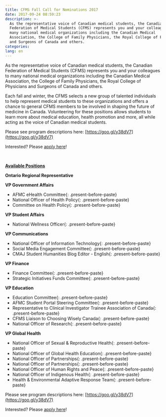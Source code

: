 ```yaml
---
title: CFMS Fall Call for Nominations 2017
date: 2017-09-24 08:59:23
description: >-
  As the representative voice of Canadian medical students, the Canadian
  Federation of Medical Students (CFMS) represents you and your colleagues to
  many national medical organizations including the Canadian Medical
  Association, the College of Family Physicians, the Royal College of Physicians
  and Surgeons of Canada and others.
categories:
lang: en
---
```



As the representative voice of Canadian medical students, the Canadian Federation of Medical Students (CFMS) represents you and your colleagues to many national medical organizations including the Canadian Medical Association, the College of Family Physicians, the Royal College of Physicians and Surgeons of Canada and others.

Each fall and winter, the CFMS selects a new group of talented individuals to help represent medical students to these organizations and offers a chance to general CFMS members to be involved in shaping the future of medicine in Canada. Volunteering for these positions allows students to learn more about medical education, health promotion and more, all while acting as the voice of Canadian medical students.

Please see program descriptions here: [https://goo.gl/y38dV7](https://goo.gl/y38dV7)

Interested? Please [apply here](https://docs.google.com/forms/d/e/1FAIpQLSeTVf6bVaHgje-_P94Qnc2cf3IvxhBo0Q9btbqQJ7UPmt00Nw/viewform)!

&nbsp;

**<u>Available Positions</u>**

**Ontario Regional Representative**

**VP Government Affairs**

* AFMC eHealth Committee{: .present-before-paste}
* National Officer of Health Policy{: .present-before-paste}
* Committee on Health Policy{: .present-before-paste}

**VP Student Affairs**

* National Wellness Officer{: .present-before-paste}

**VP Communications**

* National Officer of Information Technology{: .present-before-paste}
* Social Media Engagement Committee{: .present-before-paste}
* CMAJ Student Humanities Blog Editor - English{: .present-before-paste}

**VP Finance**

* Finance Committee{: .present-before-paste}
* Strategic Initiatives Funds Committee{: .present-before-paste}

**VP Education**

* Education Committee{: .present-before-paste}
* AFMC Student Portal Steering Committee{: .present-before-paste}
* Representative to Clinical Investigator Trainee Association of Canada{: .present-before-paste}
* CFMS Liaison to Choosing Wisely Canada{: .present-before-paste}
* National Officer of Research{: .present-before-paste}

**VP Global Health**

* National Officer of Sexual & Reproductive Health{: .present-before-paste}
* National Officer of Global Health Education{: .present-before-paste}
* National Officer of Partnerships{: .present-before-paste}
* National Officer of Partnerships{: .present-before-paste}
* National Officer of Human Rights and Peace{: .present-before-paste}
* National Officer of Indigenous Health{: .present-before-paste}
* Health & Environmental Adaptive Response Team{: .present-before-paste}

Please see program descriptions here: [https://goo.gl/y38dV7](https://goo.gl/y38dV7)

Interested? Please [apply here](https://docs.google.com/forms/d/e/1FAIpQLSeTVf6bVaHgje-_P94Qnc2cf3IvxhBo0Q9btbqQJ7UPmt00Nw/viewform)!